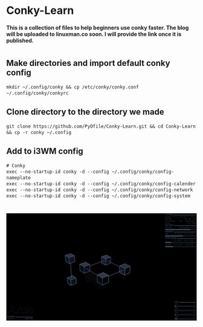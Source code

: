 # Conky-Learn
#### This is a collection of files to help beginners use conky faster. The blog will be uploaded to linuxman.co soon. I will provide the link once it is published.
#
## Make directories and import default conky config
```
mkdir ~/.config/conky && cp /etc/conky/conky.conf ~/.config/conky/conkyrc
```
## Clone directory to the directory we made
```
git clone https://github.com/PyOfile/Conky-Learn.git && cd Conky-Learn && cp -r conky ~/.config
```
## Add to i3WM config
```
# Conky
exec --no-startup-id conky -d --config ~/.config/conky/config-nameplate
exec --no-startup-id conky -d --config ~/.config/conky/config-calender
exec --no-startup-id conky -d --config ~/.config/conky/config-network
exec --no-startup-id conky -d --config ~/.config/conky/config-system
```
#
![This is an, image of conky](i3-conky-conf.jpg "Conky")
